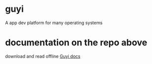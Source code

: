 # guyi
A app dev platform for many operating systems
# documentation on the repo above 
download and read offline
[Guyi docs](guyidocs.pdf)
